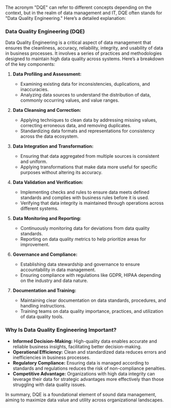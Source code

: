 The acronym "DQE" can refer to different concepts depending on the context, but in the realm of data management and IT, DQE often stands for "Data Quality Engineering." Here’s a detailed explanation:

### Data Quality Engineering (DQE)

Data Quality Engineering is a critical aspect of data management that ensures the cleanliness, accuracy, reliability, integrity, and usability of data in business processes. It involves a series of practices and methodologies designed to maintain high data quality across systems. Here’s a breakdown of the key components:

1. **Data Profiling and Assessment:**
   - Examining existing data for inconsistencies, duplications, and inaccuracies.
   - Analyzing data sources to understand the distribution of data, commonly occurring values, and value ranges.

2. **Data Cleansing and Correction:**
   - Applying techniques to clean data by addressing missing values, correcting erroneous data, and removing duplicates.
   - Standardizing data formats and representations for consistency across the data ecosystem.

3. **Data Integration and Transformation:**
   - Ensuring that data aggregated from multiple sources is consistent and uniform.
   - Applying transformations that make data more useful for specific purposes without altering its accuracy.

4. **Data Validation and Verification:**
   - Implementing checks and rules to ensure data meets defined standards and complies with business rules before it is used.
   - Verifying that data integrity is maintained through operations across different systems.

5. **Data Monitoring and Reporting:**
   - Continuously monitoring data for deviations from data quality standards.
   - Reporting on data quality metrics to help prioritize areas for improvement.

6. **Governance and Compliance:**
   - Establishing data stewardship and governance to ensure accountability in data management.
   - Ensuring compliance with regulations like GDPR, HIPAA depending on the industry and data nature. 

7. **Documentation and Training:**
   - Maintaining clear documentation on data standards, procedures, and handling instructions.
   - Training teams on data quality importance, practices, and utilization of data quality tools.

### Why Is Data Quality Engineering Important?

- **Informed Decision-Making:** High-quality data enables accurate and reliable business insights, facilitating better decision-making.
- **Operational Efficiency:** Clean and standardized data reduces errors and inefficiencies in business processes.
- **Regulatory Compliance:** Ensuring data is managed according to standards and regulations reduces the risk of non-compliance penalties.
- **Competitive Advantage:** Organizations with high data integrity can leverage their data for strategic advantages more effectively than those struggling with data quality issues.

In summary, DQE is a foundational element of sound data management, aiming to maximize data value and utility across organizational landscapes.